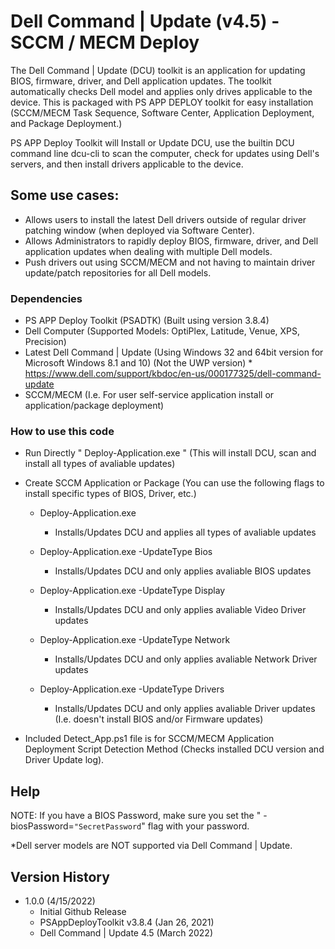 # Dell Command | Update (v4.5) - SCCM / MECM Deploy

The Dell Command | Update (DCU) toolkit is an application for updating BIOS, firmware, driver, and Dell application updates. 
The toolkit automatically checks Dell model and applies only drives applicable to the device. 
This is packaged with PS APP DEPLOY toolkit for easy installation (SCCM/MECM Task Sequence, Software Center, Application Deployment, and Package Deployment.)

PS APP Deploy Toolkit will Install or Update DCU, use the builtin DCU command line dcu-cli to scan the computer, check for updates using Dell's servers, and then install drivers applicable to the device.   

## Some use cases:
* Allows users to install the latest Dell drivers outside of regular driver patching window (when deployed via Software Center). 
* Allows Administrators to rapidly deploy BIOS, firmware, driver, and Dell application updates when dealing with multiple Dell models.
* Push drivers out using SCCM/MECM and not having to maintain driver update/patch repositories for all Dell models.

### Dependencies
* PS APP Deploy Toolkit (PSADTK) (Built using version 3.8.4)
* Dell Computer (Supported Models: OptiPlex, Latitude, Venue, XPS, Precision) 
* Latest Dell Command | Update (Using Windows 32 and 64bit version for Microsoft Windows 8.1 and 10) (Not the UWP version)
      * https://www.dell.com/support/kbdoc/en-us/000177325/dell-command-update
* SCCM/MECM (I.e. For user self-service application install or application/package deployment)

### How to use this code
* Run Directly "  Deploy-Application.exe  " (This will install DCU, scan and install all types of avaliable updates)
* Create SCCM Application or Package (You can use the following flags to install specific types of BIOS, Driver, etc.)
    * Deploy-Application.exe
        * Installs/Updates DCU and applies all types of avaliable updates
       
    * Deploy-Application.exe -UpdateType Bios 
        * Installs/Updates DCU and only applies avaliable BIOS updates
        
    * Deploy-Application.exe -UpdateType Display
        * Installs/Updates DCU and only applies avaliable Video Driver updates
        
    * Deploy-Application.exe -UpdateType Network
        * Installs/Updates DCU and only applies avaliable Network Driver updates
       
    * Deploy-Application.exe -UpdateType Drivers
        * Installs/Updates DCU and only applies avaliable Driver updates (I.e. doesn't install BIOS and/or Firmware updates)

 * Included Detect_App.ps1 file is for SCCM/MECM Application Deployment Script Detection Method (Checks installed DCU version and Driver Update log). 
 
## Help

NOTE: If you have a BIOS Password, make sure you set the " -biosPassword=`"SecretPassword`" flag with your password.

*Dell server models are NOT supported via Dell Command | Update.  

## Version History

* 1.0.0 (4/15/2022)
    * Initial Github Release 
    * PSAppDeployToolkit v3.8.4 (Jan 26, 2021)
    * Dell Command | Update 4.5 (March 2022)
